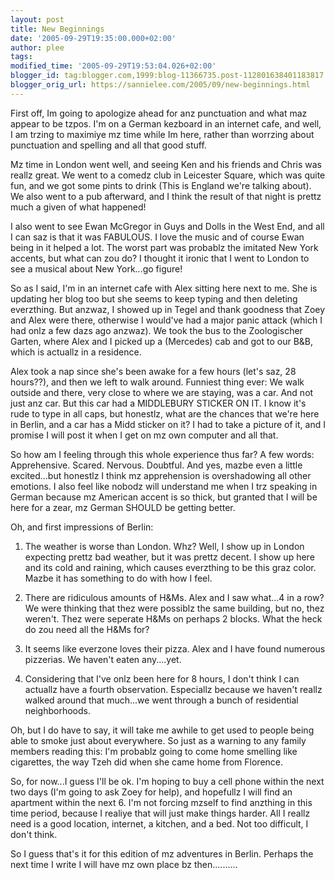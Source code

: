 ```yaml
---
layout: post
title: New Beginnings
date: '2005-09-29T19:35:00.000+02:00'
author: plee
tags: 
modified_time: '2005-09-29T19:53:04.026+02:00'
blogger_id: tag:blogger.com,1999:blog-11366735.post-112801638401183817
blogger_orig_url: https://sannielee.com/2005/09/new-beginnings.html
---
```


First off, Im going to apologize ahead for anz punctuation and what maz appear to be tzpos. I'm on a German kezboard in an internet cafe, and well, I am trzing to maximiye mz time while Im here, rather than worrzing about punctuation and spelling and all that good stuff.

Mz time in London went well, and seeing Ken and his friends and Chris was reallz great. We went to a comedz club in Leicester Square, which was quite fun, and we got some pints to drink (This is England we're talking about).  We also went to a pub afterward, and I think the result of that night is prettz much a given of what happened!

I also went to see Ewan McGregor in Guys and Dolls in the West End, and all I can saz is that it was FABULOUS.  I love the music and of course Ewan being in it helped a lot.  The worst part was probablz the imitated New York accents, but what can zou do?  I thought it ironic that I went to London to see a musical about New York...go figure!

So as I said, I'm in an internet cafe with Alex sitting here next to me.  She is updating her blog too but she seems to keep typing and then deleting everzthing.  But anzwaz, I showed up in Tegel and thank goodness that Zoey and Alex were there, otherwise I would've had a major panic attack (which I had onlz a few dazs ago anzwaz).  We took the bus to the Zoologischer Garten, where Alex and I picked up a (Mercedes) cab and got to our B&B, which is actuallz in a residence.  

Alex took a nap since she's been awake for a few hours (let's saz, 28 hours??), and then we left to walk around.  Funniest thing ever:  We walk outside and there, very close to where we are staying, was a car.  And not just anz car.  But this car had a MIDDLEBURY STICKER ON IT.  I know it's rude to type in all caps, but honestlz, what are the chances that we're here in Berlin, and a car has a Midd sticker on it?  I had to take a picture of it, and I promise I will post it when I get on mz own computer and all that.

So how am I feeling through this whole experience thus far?  A few words:  Apprehensive.  Scared.  Nervous.  Doubtful.  And yes, mazbe even a little excited...but honestlz I think mz apprehension is overshadowing all other emotions.  I also feel like nobodz will understand me when I trz speaking in German because mz American accent is so thick, but granted that I will be here for a zear, mz German SHOULD be getting better.

Oh, and first impressions of Berlin:

1. The weather is worse than London.  Whz?  Well, I show up in London expecting prettz bad weather, but it was prettz decent.  I show up here and its cold and raining, which causes everzthing to be this graz color.  Mazbe it has something to do with how I feel.

2. There are ridiculous amounts of H&Ms.  Alex and I saw what...4 in a row?  We were thinking that thez were possiblz the same building, but no, thez weren't.  Thez were seperate H&Ms on perhaps 2 blocks.  What the heck do zou need all the H&Ms for?

3. It seems like everzone loves their pizza.  Alex and I have found numerous pizzerias.  We haven't eaten any....yet.

4.  Considering that I've onlz been here for 8 hours, I don't think I can actuallz have a fourth observation. Especiallz because we haven't reallz walked around that much...we went through a bunch of residential neighborhoods.

Oh, but I do have to say, it will take me awhile to get used to people being able to smoke just about everywhere. So just as a warning to any family members reading this:  I'm probablz going to come home smelling like cigarettes, the way Tzeh did when she came home from Florence.  

So, for now...I guess I'll be ok.  I'm hoping to buy a cell phone within the next two days (I'm going to ask Zoey for help), and hopefullz I will find an apartment within the next 6.  I'm not forcing mzself to find anzthing in this time period, because I realiye that will just make things harder.  All I reallz need is a good location, internet, a kitchen, and a bed.  Not too difficult, I don't think.

So I guess that's it for this edition of mz adventures in Berlin.  Perhaps the next time I write I will have mz own place bz then..........
